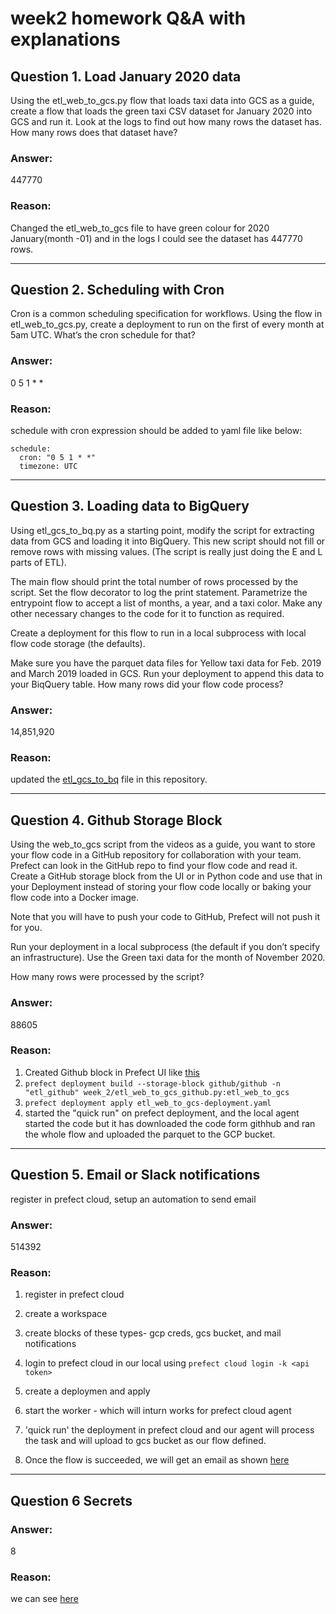# week2 homework Q&A with explanations

## Question 1. Load January 2020 data

Using the etl_web_to_gcs.py flow that loads taxi data into GCS as a guide, create a flow that loads the green
taxi CSV dataset for January 2020 into GCS and run it. Look at the logs to find out how many rows the dataset
has.
How many rows does that dataset have?


### Answer: 
447770

### Reason: 
Changed the etl_web_to_gcs file to have green colour for 2020 January(month -01) and in the logs I could see the dataset has 447770 rows.

--------------------------------------------------------------------------------------------------------------------------------------

## Question 2. Scheduling with Cron

Cron is a common scheduling specification for workflows.
Using the flow in etl_web_to_gcs.py, create a deployment to run on the first of every month at 5am UTC. 
What’s the cron schedule for that?


### Answer: 
0 5 1 * *

### Reason: 
schedule with cron expression should be added to yaml file like below:

```
schedule: 
  cron: "0 5 1 * *"
  timezone: UTC
```

-------------------------------------------------------------------------------------------------------------------------------------------
## Question 3. Loading data to BigQuery

Using etl_gcs_to_bq.py as a starting point, modify the script for extracting data from GCS and loading it into
BigQuery. This new script should not fill or remove rows with missing values. (The script is really just 
doing the E and L parts of ETL).

The main flow should print the total number of rows processed by the script. Set the flow decorator to log 
the print statement.
Parametrize the entrypoint flow to accept a list of months, a year, and a taxi color.
Make any other necessary changes to the code for it to function as required.

Create a deployment for this flow to run in a local subprocess with local flow code storage (the defaults).

Make sure you have the parquet data files for Yellow taxi data for Feb. 2019 and March 2019 loaded in GCS. 
Run your deployment to append this data to your BiqQuery table. How many rows did your flow code process?



### Answer: 
14,851,920

### Reason: 
updated the [etl_gcs_to_bq](./etl_gcs_to_bq.py) file in this repository.

-----------------------------------------------------------------------------------------------------------------------------------------------------

## Question 4. Github Storage Block
Using the web_to_gcs script from the videos as a guide, 
you want to store your flow code in a GitHub repository for collaboration with your team. 
Prefect can look in the GitHub repo to find your flow code and read it. 
Create a GitHub storage block from the UI or in Python code and use that in your Deployment instead of 
storing your flow code locally or baking your flow code into a Docker image.

Note that you will have to push your code to GitHub, Prefect will not push it for you.

Run your deployment in a local subprocess (the default if you don’t specify an infrastructure). Use the 
Green taxi data for the month of November 2020.

How many rows were processed by the script?

### Answer: 
88605

### Reason: 
1. Created Github block in Prefect UI like [this](./screenshots/github_block.png)
2. `prefect deployment build --storage-block github/github -n "etl_github" week_2/etl_web_to_gcs_github.py:etl_web_to_gcs`
3. `prefect deployment apply etl_web_to_gcs-deployment.yaml`
4. started the "quick run" on prefect deployment, and the local agent started the code but it has downloaded
the code form githhub and ran the whole flow and uploaded the parquet to the GCP bucket.


-----------------------------------------------------------------------------------------------------------------------------------------------------

## Question 5. Email or Slack notifications
register in prefect cloud, setup an automation to send email

### Answer: 
514392

### Reason:
1. register in prefect cloud
2. create a workspace
3. create blocks of these types- gcp creds, gcs bucket, and mail notifications
4. login to prefect cloud in our local using `prefect cloud login -k <api token>`
5. create a deploymen and apply
6. start the worker - which will inturn works for prefect cloud agent
7. 'quick run' the deployment in prefect cloud and our agent will process the task and will upload to gcs bucket as our flow defined.

8. Once the flow is succeeded, we will get an email as shown [here](./screenshots/mail_notify.png)


------------------------------------------------------------------------------------------------------------------------------------------------------

## Question 6 Secrets

### Answer: 
8

### Reason:
we can see [here](./screenshots/secret.png)
